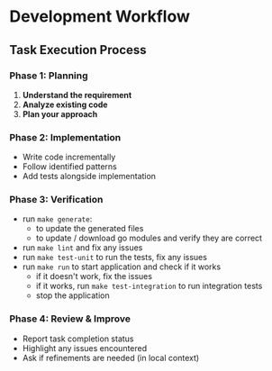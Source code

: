 # Development Workflow

## Task Execution Process

### Phase 1: Planning

1. **Understand the requirement**
2. **Analyze existing code**
3. **Plan your approach**

### Phase 2: Implementation

- Write code incrementally
- Follow identified patterns
- Add tests alongside implementation

### Phase 3: Verification

- run `make generate`:
  - to update the generated files
  - to update / download go modules and verify they are correct
- run `make lint` and fix any issues
- run `make test-unit` to run the tests, fix any issues
- run `make run` to start application and check if it works
  - if it doesn't work, fix the issues
  - if it works, run `make test-integration` to run integration tests
  - stop the application

### Phase 4: Review & Improve

- Report task completion status
- Highlight any issues encountered
- Ask if refinements are needed (in local context)
